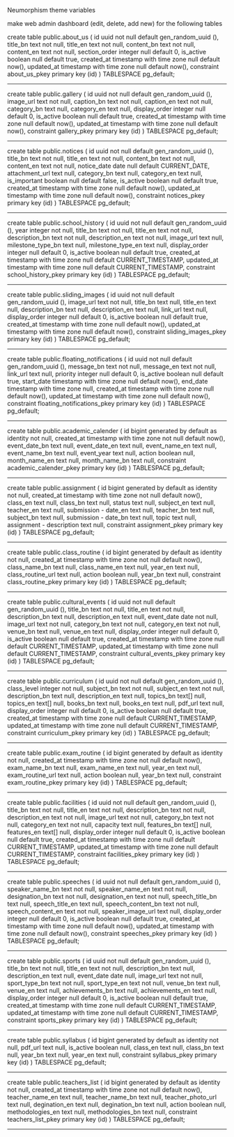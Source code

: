  Neumorphism theme variables 

 make web admin dashboard (edit, delete, add new) for the following tables 

 create table public.about_us (
  id uuid not null default gen_random_uuid (),
  title_bn text not null,
  title_en text not null,
  content_bn text not null,
  content_en text not null,
  section_order integer null default 0,
  is_active boolean null default true,
  created_at timestamp with time zone null default now(),
  updated_at timestamp with time zone null default now(),
  constraint about_us_pkey primary key (id)
) TABLESPACE pg_default;

-----------------------------------------------
create table public.gallery (
  id uuid not null default gen_random_uuid (),
  image_url text not null,
  caption_bn text not null,
  caption_en text not null,
  category_bn text null,
  category_en text null,
  display_order integer null default 0,
  is_active boolean null default true,
  created_at timestamp with time zone null default now(),
  updated_at timestamp with time zone null default now(),
  constraint gallery_pkey primary key (id)
) TABLESPACE pg_default;

-----------------------------------------------
create table public.notices (
  id uuid not null default gen_random_uuid (),
  title_bn text not null,
  title_en text not null,
  content_bn text not null,
  content_en text not null,
  notice_date date null default CURRENT_DATE,
  attachment_url text null,
  category_bn text null,
  category_en text null,
  is_important boolean null default false,
  is_active boolean null default true,
  created_at timestamp with time zone null default now(),
  updated_at timestamp with time zone null default now(),
  constraint notices_pkey primary key (id)
) TABLESPACE pg_default;


-----------------------------------------------

create table public.school_history (
  id uuid not null default gen_random_uuid (),
  year integer not null,
  title_bn text not null,
  title_en text not null,
  description_bn text not null,
  description_en text not null,
  image_url text null,
  milestone_type_bn text null,
  milestone_type_en text null,
  display_order integer null default 0,
  is_active boolean null default true,
  created_at timestamp with time zone null default CURRENT_TIMESTAMP,
  updated_at timestamp with time zone null default CURRENT_TIMESTAMP,
  constraint school_history_pkey primary key (id)
) TABLESPACE pg_default;

-----------------------------------------------

create table public.sliding_images (
  id uuid not null default gen_random_uuid (),
  image_url text not null,
  title_bn text null,
  title_en text null,
  description_bn text null,
  description_en text null,
  link_url text null,
  display_order integer null default 0,
  is_active boolean null default true,
  created_at timestamp with time zone null default now(),
  updated_at timestamp with time zone null default now(),
  constraint sliding_images_pkey primary key (id)
) TABLESPACE pg_default;


-----------------------------------------------

create table public.floating_notifications (
  id uuid not null default gen_random_uuid (),
  message_bn text not null,
  message_en text not null,
  link_url text null,
  priority integer null default 0,
  is_active boolean null default true,
  start_date timestamp with time zone null default now(),
  end_date timestamp with time zone null,
  created_at timestamp with time zone null default now(),
  updated_at timestamp with time zone null default now(),
  constraint floating_notifications_pkey primary key (id)
) TABLESPACE pg_default;

-----------------------------------------------
create table public.academic_calender (
  id bigint generated by default as identity not null,
  created_at timestamp with time zone not null default now(),
  event_date_bn text null,
  event_date_en text null,
  event_name_en text null,
  event_name_bn text null,
  event_year text null,
  action boolean null,
  month_name_en text null,
  month_name_bn text null,
  constraint academic_calender_pkey primary key (id)
) TABLESPACE pg_default;

-----------------------------------------------
create table public.assignment (
  id bigint generated by default as identity not null,
  created_at timestamp with time zone not null default now(),
  class_en text null,
  class_bn text null,
  status text null,
  subject_en text null,
  teacher_en text null,
  submission - date_en text null,
  teacher_bn text null,
  subject_bn text null,
  submission - date_bn text null,
  topic text null,
  assignment - description text null,
  constraint assignment_pkey primary key (id)
) TABLESPACE pg_default;

-----------------------------------------------
create table public.class_routine (
  id bigint generated by default as identity not null,
  created_at timestamp with time zone not null default now(),
  class_name_bn text null,
  class_name_en text null,
  year_en text null,
  class_routine_url text null,
  action boolean null,
  year_bn text null,
  constraint class_routine_pkey primary key (id)
) TABLESPACE pg_default;

-----------------------------------------------

create table public.cultural_events (
  id uuid not null default gen_random_uuid (),
  title_bn text not null,
  title_en text not null,
  description_bn text null,
  description_en text null,
  event_date date not null,
  image_url text not null,
  category_bn text not null,
  category_en text not null,
  venue_bn text null,
  venue_en text null,
  display_order integer null default 0,
  is_active boolean null default true,
  created_at timestamp with time zone null default CURRENT_TIMESTAMP,
  updated_at timestamp with time zone null default CURRENT_TIMESTAMP,
  constraint cultural_events_pkey primary key (id)
) TABLESPACE pg_default;

-----------------------------------------------
create table public.curriculum (
  id uuid not null default gen_random_uuid (),
  class_level integer not null,
  subject_bn text not null,
  subject_en text not null,
  description_bn text null,
  description_en text null,
  topics_bn text[] null,
  topics_en text[] null,
  books_bn text null,
  books_en text null,
  pdf_url text null,
  display_order integer null default 0,
  is_active boolean null default true,
  created_at timestamp with time zone null default CURRENT_TIMESTAMP,
  updated_at timestamp with time zone null default CURRENT_TIMESTAMP,
  constraint curriculum_pkey primary key (id)
) TABLESPACE pg_default;

-----------------------------------------------
create table public.exam_routine (
  id bigint generated by default as identity not null,
  created_at timestamp with time zone not null default now(),
  exam_name_bn text null,
  exam_name_en text null,
  year_en text null,
  exam_routine_url text null,
  action boolean null,
  year_bn text null,
  constraint exam_routine_pkey primary key (id)
) TABLESPACE pg_default;


-----------------------------------------------

create table public.facilities (
  id uuid not null default gen_random_uuid (),
  title_bn text not null,
  title_en text not null,
  description_bn text not null,
  description_en text not null,
  image_url text not null,
  category_bn text not null,
  category_en text not null,
  capacity text null,
  features_bn text[] null,
  features_en text[] null,
  display_order integer null default 0,
  is_active boolean null default true,
  created_at timestamp with time zone null default CURRENT_TIMESTAMP,
  updated_at timestamp with time zone null default CURRENT_TIMESTAMP,
  constraint facilities_pkey primary key (id)
) TABLESPACE pg_default;

-----------------------------------------------

create table public.speeches (
  id uuid not null default gen_random_uuid (),
  speaker_name_bn text not null,
  speaker_name_en text not null,
  designation_bn text not null,
  designation_en text not null,
  speech_title_bn text null,
  speech_title_en text null,
  speech_content_bn text not null,
  speech_content_en text not null,
  speaker_image_url text null,
  display_order integer null default 0,
  is_active boolean null default true,
  created_at timestamp with time zone null default now(),
  updated_at timestamp with time zone null default now(),
  constraint speeches_pkey primary key (id)
) TABLESPACE pg_default;

-----------------------------------------------

create table public.sports (
  id uuid not null default gen_random_uuid (),
  title_bn text not null,
  title_en text not null,
  description_bn text null,
  description_en text null,
  event_date date null,
  image_url text not null,
  sport_type_bn text not null,
  sport_type_en text not null,
  venue_bn text null,
  venue_en text null,
  achievements_bn text null,
  achievements_en text null,
  display_order integer null default 0,
  is_active boolean null default true,
  created_at timestamp with time zone null default CURRENT_TIMESTAMP,
  updated_at timestamp with time zone null default CURRENT_TIMESTAMP,
  constraint sports_pkey primary key (id)
) TABLESPACE pg_default;


-----------------------------------------------

create table public.syllabus (
  id bigint generated by default as identity not null,
  pdf_url text null,
  is_active boolean null,
  class_en text null,
  class_bn text null,
  year_bn text null,
  year_en text null,
  constraint syllabus_pkey primary key (id)
) TABLESPACE pg_default;

-----------------------------------------------

create table public.teachers_list (
  id bigint generated by default as identity not null,
  created_at timestamp with time zone not null default now(),
  teacher_name_en text null,
  teacher_name_bn text null,
  teacher_photo_url text null,
  degination_en text null,
  degination_bn text null,
  action boolean null,
  methodologies_en text null,
  methodologies_bn text null,
  constraint teachers_list_pkey primary key (id)
) TABLESPACE pg_default;

-----------------------------------------------
